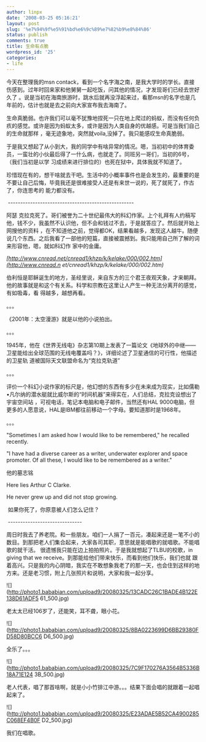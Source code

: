 ```yaml
---
author: linpx
date: '2008-03-25 05:16:21'
layout: post
slug: '%e7%94%9f%e5%91%bd%e6%9c%89%e7%82%b9%e8%84%86'
status: publish
comments: true
title: 生命有点脆
wordpress_id: '25'
categories:
- life
---
```


  

今天在整理我的msn contack，看到一个名字海之南，是我大学时的学长。直接伤感到。过年时回来家和他舅舅一起吃饭，问其他的情况，才发现哥们已经去世好久了
。说是当初在海南旅游时，跳水后就再没浮起来过，看那msn的名字也是几年前的，估计也就是去之前向大家宣布我去海南了。

生命真脆弱。也许我们可以毫不犹豫地捏死一只在地上爬过的蚂蚁，而没有任何负疚的感觉。或许是因为蚂蚁太多，或许是因为人类自身的优越感。可是当我们自己的生命就那样
，毫无迹象地，突然就voila,没掉了。我只能感叹生命真脆弱。

于是我又想起了从小到大，我的同学中有啥异常的情况。嗯，当初初中的体育委员，一蛮壮的小伙最后得了一什么病，也就走了。同班另一哥们，当初的6号，（我们当初是以学
习成绩来进行排位的）也死在狱中，具体我就不知道了。

珍惜现在有的，想干啥就去干吧。生活中的小概率事件也是会发生的，最重要的是不要让自己后悔，毕竟我还是很难接受人还是有来世一说的，死了就死了，作古了，你连思考的
能力都没有。

 ---------------------------------------------------

阿瑟 克拉克死了。哥们被誉为二十世纪最伟大的科幻作家。上个礼拜有人约稿写他，钱不少，我虽然不认识他，但不会和钱过不去，于是就答应了。然后就开始上网搜他的资料
，在不知道他之前，觉得都OK，结果看越多，发现这人越牛。随便说几个东西。之后我看了一部他的短篇，直接被震撼到。我只能用自己所了解的词来形容他，嗯，就如科幻作
家中的金庸。

_[http://www.cnread.net/cnread1/khzp/k/kelake/000/002.htm](http://www.cnread.n
et/cnread1/khzp/k/kelake/000/002.htm)_

伯利恒是耶稣诞生的地方，圣经里说，来自东方的三个君王夜观天象，才来朝拜。他的故事就是和这个有关系。科学和宗教在这里让人产生一种无法分离开的感觉，有如吸毒，看
得越多，越想再看。

。。。

《2001年：太空漫游》就是以他的小说拍出。

。。。

1945年，他在《世界无线电》杂志第10期上发表了一篇论文《地球外的中继——卫星能给出全球范围的无线电覆盖吗？》，详细论述了卫星通信的可行性，他描述的卫星轨
道被国际天文联盟命名为“克拉克轨道”

。。。

评价一个科幻小说作家的标尺是，他幻想的东西有多少在未来成为现实，比如儒勒•凡尔纳的潜水艇就比威尔斯的“时间机器”来得实在，人们总结，克拉克设想出了宇宙空间站
，可视电话，笔记本电脑和电子邮件，当然还有HAL 9000电脑，但更多的人愿意说，HAL是IBM都往前移动一个字母。要知道那时是1968年。

。。。

"Sometimes I am asked how I would like to be remembered," he recalled
recently.

"I have had a diverse career as a writer, underwater explorer and space
promoter. Of all these, I would like to be remembered as a writer."

他的墓志铭

Here lies Arthur C Clarke.

He never grew up and did not stop growing.

  

 如果你死了，你原意被人们怎么记住？

  
  

 ------------------------------

周日时我去了养老院。和一些朋友。咱们一人捐了一百元，凑起来还是一笔不小的数目。到那把老人们集合起来，大家各司其职，意思就是能唱歌的就唱歌。不能唱歌的就干活。
很遗憾我只能在边上拍拍照片。于是我就想起了TLBU的校歌，in giving that we receive。到那能给他们带来快乐，而看到他们快乐，我们也就
跟着高兴。只是我的内心阴暗，我实在不敢想象我老了的那一天，也会住到这样的地方来。还是老习惯，附上几张照片和说明，大家和我一起分享。

![](http://photo1.bababian.com/upload9/20080325/13CADC26C1BADE4B122E138D61ADF5
61_500.jpg)

老太太已经106岁了，还能笑，耳不聋，眼小花。

![](http://photo1.bababian.com/upload9/20080325/8BA0223699D6BB29380FD58D80BCC6
D6_500.jpg)

全乐了。。。

![](http://photo1.bababian.com/upload9/20080325/7C9F170276A3564B5336B18A71E124
3B_500.jpg)

老人代表，唱了那首啥啊，就是小小竹排江中游。。。结果下面会唱的就跟着一起唱起来了。

![](http://photo1.bababian.com/upload9/20080325/E23ADAE5B52CA4900285C068EF4B0F
D2_500.jpg)

我们在唱歌。

  

